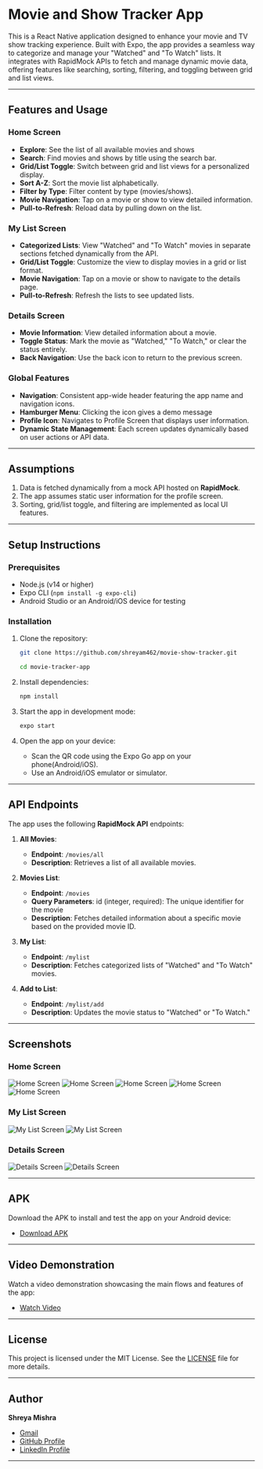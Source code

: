 # **Movie and Show Tracker App**

This is a React Native application designed to enhance your movie and TV show tracking experience. Built with Expo, the app provides a seamless way to categorize and manage your "Watched" and "To Watch" lists. It integrates with RapidMock APIs to fetch and manage dynamic movie data, offering features like searching, sorting, filtering, and toggling between grid and list views.

---

## **Features and Usage**

### **Home Screen**
- **Explore**: See the list of all available movies and shows
- **Search**: Find movies and shows by title using the search bar.
- **Grid/List Toggle**: Switch between grid and list views for a personalized display.
- **Sort A-Z**: Sort the movie list alphabetically.
- **Filter by Type**: Filter content by type (movies/shows).
- **Movie Navigation**: Tap on a movie or show to view detailed information.
- **Pull-to-Refresh**: Reload data by pulling down on the list.

### **My List Screen**
- **Categorized Lists**: View "Watched" and "To Watch" movies in separate sections fetched dynamically from the API.
- **Grid/List Toggle**: Customize the view to display movies in a grid or list format.
- **Movie Navigation**: Tap on a movie or show to navigate to the details page.
- **Pull-to-Refresh**: Refresh the lists to see updated lists.

### **Details Screen**
- **Movie Information**: View detailed information about a movie.
- **Toggle Status**: Mark the movie as "Watched," "To Watch," or clear the status entirely.
- **Back Navigation**: Use the back icon to return to the previous screen.

### **Global Features**
- **Navigation**: Consistent app-wide header featuring the app name and navigation icons.
- **Hamburger Menu**: Clicking the icon gives a demo message
- **Profile Icon**: Navigates to Profile Screen that displays user information.
- **Dynamic State Management**: Each screen updates dynamically based on user actions or API data.

---

## **Assumptions**

1. Data is fetched dynamically from a mock API hosted on **RapidMock**.
2. The app assumes static user information for the profile screen.
3. Sorting, grid/list toggle, and filtering are implemented as local UI features.

---

## **Setup Instructions**

### **Prerequisites**
- Node.js (v14 or higher)
- Expo CLI (`npm install -g expo-cli`)
- Android Studio or an Android/iOS device for testing

### **Installation**

1. Clone the repository:
   ```bash
   git clone https://github.com/shreyam462/movie-show-tracker.git

   cd movie-tracker-app
   ```

2. Install dependencies:
   ```bash
   npm install
   ```

3. Start the app in development mode:
   ```bash
   expo start
   ```

4. Open the app on your device:
   - Scan the QR code using the Expo Go app on your phone(Android/iOS).
   - Use an Android/iOS emulator or simulator.

---

## **API Endpoints**

The app uses the following **RapidMock API** endpoints:

1. **All Movies**:
   - **Endpoint**: `/movies/all`
   - **Description**:  Retrieves a list of all available movies.

2. **Movies List**:
   - **Endpoint**: `/movies`
   - **Query Parameters**: id (integer, required): The unique identifier for the movie
   - **Description**: Fetches detailed information about a specific movie based on the provided movie ID.

3. **My List**:
   - **Endpoint**: `/mylist`
   - **Description**: Fetches categorized lists of "Watched" and "To Watch" movies.

4. **Add to List**:
   - **Endpoint**: `/mylist/add`
   - **Description**: Updates the movie status to "Watched" or "To Watch."

---

## **Screenshots**

### Home Screen

![Home Screen](./media/Home1.jpg)
![Home Screen](./media/Home2.jpg)
![Home Screen](./media/Home3.jpg)
![Home Screen](./media/Home4.jpg)
![Home Screen](./media/Home5.jpg)

### My List Screen

![My List Screen](./media/MyList1.jpg)
![My List Screen](./media/MyList2.jpg)

### Details Screen

![Details Screen](./media/Details1.jpg)
![Details Screen](./media/Details2.jpg)

---

## **APK**

Download the APK to install and test the app on your Android device:
- [Download APK](https://drive.google.com/file/d/1zCwMaRwJRYRxB7JeDhUeXr-lVXqWai60/view?usp=drive_link)

---

## **Video Demonstration**

Watch a video demonstration showcasing the main flows and features of the app:
- [Watch Video](https://drive.google.com/file/d/1JQcXGPc-CQzheDLzJd0Yo9XttQRPP-KF/view?usp=drive_link)

---

## License

This project is licensed under the MIT License. See the [LICENSE](LICENSE) file for more details.

---

## **Author**

**Shreya Mishra**  
- [Gmail](mailto:shreya.m462@gmail.com)
- [GitHub Profile](https://github.com/shreyam462)  
- [LinkedIn Profile](https://www.linkedin.com/in/your-linkedin-profile)  

---